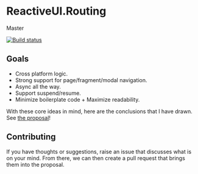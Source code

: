 
# ReactiveUI.Routing

Master

[![Build status](https://ci.appveyor.com/api/projects/status/72dyimy7kn47gr30/branch/master?svg=true)](https://ci.appveyor.com/project/KallynGowdy/reactiveui-routing/branch/master)

## Goals
- Cross platform logic.
- Strong support for page/fragment/modal navigation.
- Async all the way.
- Support suspend/resume.
- Minimize boilerplate code + Maximize readability.

With these core ideas in mind, here are the conclusions that I have drawn.
See [the proposal](./docs/proposal.md)!

## Contributing

If you have thoughts or suggestions, raise an issue that discusses what is on your mind. From there, we can then create a pull request that brings them into the proposal.
